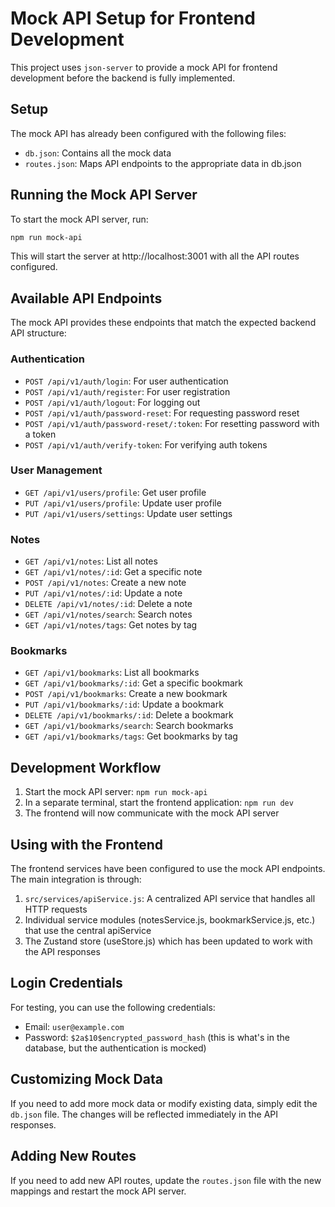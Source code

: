 # Mock API Setup for Frontend Development

This project uses `json-server` to provide a mock API for frontend development before the backend is fully implemented.

## Setup

The mock API has already been configured with the following files:
- `db.json`: Contains all the mock data
- `routes.json`: Maps API endpoints to the appropriate data in db.json

## Running the Mock API Server

To start the mock API server, run:

```bash
npm run mock-api
```

This will start the server at http://localhost:3001 with all the API routes configured.

## Available API Endpoints

The mock API provides these endpoints that match the expected backend API structure:

### Authentication
- `POST /api/v1/auth/login`: For user authentication
- `POST /api/v1/auth/register`: For user registration
- `POST /api/v1/auth/logout`: For logging out
- `POST /api/v1/auth/password-reset`: For requesting password reset
- `POST /api/v1/auth/password-reset/:token`: For resetting password with a token
- `POST /api/v1/auth/verify-token`: For verifying auth tokens

### User Management
- `GET /api/v1/users/profile`: Get user profile
- `PUT /api/v1/users/profile`: Update user profile
- `PUT /api/v1/users/settings`: Update user settings

### Notes
- `GET /api/v1/notes`: List all notes
- `GET /api/v1/notes/:id`: Get a specific note
- `POST /api/v1/notes`: Create a new note
- `PUT /api/v1/notes/:id`: Update a note
- `DELETE /api/v1/notes/:id`: Delete a note
- `GET /api/v1/notes/search`: Search notes
- `GET /api/v1/notes/tags`: Get notes by tag

### Bookmarks
- `GET /api/v1/bookmarks`: List all bookmarks
- `GET /api/v1/bookmarks/:id`: Get a specific bookmark
- `POST /api/v1/bookmarks`: Create a new bookmark
- `PUT /api/v1/bookmarks/:id`: Update a bookmark
- `DELETE /api/v1/bookmarks/:id`: Delete a bookmark
- `GET /api/v1/bookmarks/search`: Search bookmarks
- `GET /api/v1/bookmarks/tags`: Get bookmarks by tag

## Development Workflow

1. Start the mock API server: `npm run mock-api`
2. In a separate terminal, start the frontend application: `npm run dev`
3. The frontend will now communicate with the mock API server

## Using with the Frontend

The frontend services have been configured to use the mock API endpoints. The main integration is through:

1. `src/services/apiService.js`: A centralized API service that handles all HTTP requests
2. Individual service modules (notesService.js, bookmarkService.js, etc.) that use the central apiService
3. The Zustand store (useStore.js) which has been updated to work with the API responses

## Login Credentials

For testing, you can use the following credentials:
- Email: `user@example.com`
- Password: `$2a$10$encrypted_password_hash` (this is what's in the database, but the authentication is mocked)

## Customizing Mock Data

If you need to add more mock data or modify existing data, simply edit the `db.json` file. The changes will be reflected immediately in the API responses.

## Adding New Routes

If you need to add new API routes, update the `routes.json` file with the new mappings and restart the mock API server.
